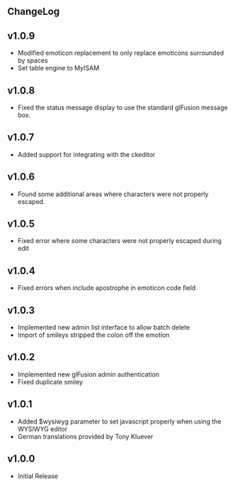 ChangeLog
---------
## v1.0.9
  - Modified emoticon replacement to only replace emoticons surrounded by spaces
  - Set table engine to MyISAM

## v1.0.8
  - Fixed the status message display to use the standard glFusion message box.

## v1.0.7
  - Added support for integrating with the ckeditor

## v1.0.6
  - Found some additional areas where characters were not properly escaped.

## v1.0.5
  - Fixed error where some characters were not properly escaped during edit

## v1.0.4
  - Fixed errors when include apostrophe in emoticon code field

## v1.0.3
  - Implemented new admin list interface to allow batch delete
  - Import of smileys stripped the colon off the emotion

## v1.0.2
  - Implemented new glFusion admin authentication
  - Fixed duplicate smiley

## v1.0.1
  - Added $wysiwyg parameter to set javascript properly when using the WYSIWYG editor
  - German translations provided by Tony Kluever

## v1.0.0
  - Initial Release